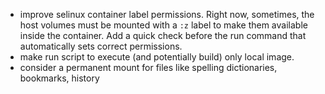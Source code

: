
- improve selinux container label permissions. Right now, sometimes, the host volumes must be
  mounted with a `:z` label to make them available inside the container. Add a quick check before
  the run command that automatically sets correct permissions.
- make run script to execute (and potentially build) only local image.
- consider a permanent mount for files like spelling dictionaries, bookmarks, history

